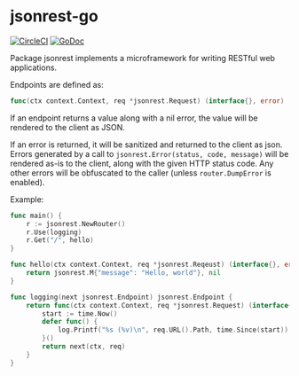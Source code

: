 # jsonrest-go

[![CircleCI](https://circleci.com/gh/deliveroo/jsonrest-go.svg?style=svg&circle-token=23dc71c75f9687ac43f71d5292b13a9a7070e7c3)](https://circleci.com/gh/deliveroo/jsonrest-go)
[![GoDoc](https://img.shields.io/badge/godoc-reference-5272B4.svg)](http://godoc.deliveroo.net/github.com/deliveroo/jsonrest-go)

Package jsonrest implements a microframework for writing RESTful web
applications.

Endpoints are defined as:

```go
func(ctx context.Context, req *jsonrest.Request) (interface{}, error)
```

If an endpoint returns a value along with a nil error, the value will be
rendered to the client as JSON.

If an error is returned, it will be sanitized and returned to the client as
json. Errors generated by a call to `jsonrest.Error(status, code, message)`
will be rendered as-is to the client, along with the given HTTP status code.
Any other errors will be obfuscated to the caller (unless `router.DumpError` is
enabled).

Example:

```go
func main() {
    r := jsonrest.NewRouter()
    r.Use(logging)
    r.Get("/", hello)
}

func hello(ctx context.Context, req *jsonrest.Reqeust) (interface{}, error) {
    return jsonrest.M{"message": "Hello, world"}, nil
}

func logging(next jsonrest.Endpoint) jsonrest.Endpoint {
    return func(ctx context.Context, req *jsonrest.Request) (interface{}, error) {
        start := time.Now()
        defer func() {
            log.Printf("%s (%v)\n", req.URL().Path, time.Since(start))
        }()
        return next(ctx, req)
    }
}
```
